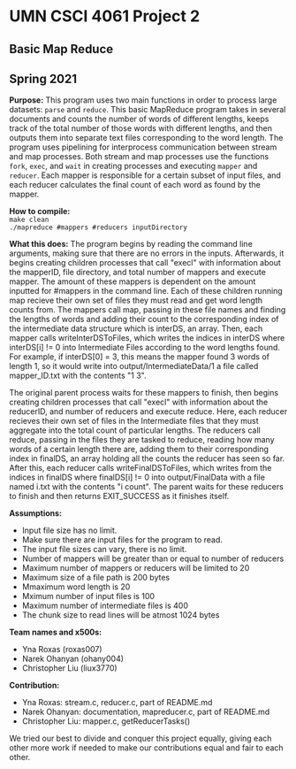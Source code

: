 # UMN CSCI 4061 Project 2
## Basic Map Reduce
## Spring 2021

**Purpose:** 
This program uses two main functions in order to process large datasets: `parse` and `reduce`. This basic MapReduce program takes in several documents and counts the number of words of different lengths, keeps track of the total number of those words with different lengths, and then outputs them into separate text files corresponding to the word length. The program uses pipelining for interprocess communication between stream and map processes. Both stream and map processes use the functions `fork`, `exec`, and `wait` in creating processes and executing `mapper` and `reducer`. Each mapper is responsible for a certain subset of input files, and each reducer calculates the final count of each word as found by the mapper. 

**How to compile:**  
`make clean`  
`./mapreduce #mappers #reducers inputDirectory`

**What this does:**
The program begins by reading the command line arguments, making sure that there are no errors in the inputs. Afterwards, it begins creating children processes that call "execl" with information about the mapperID, file directory, and total number of mappers and execute mapper. The amount of these mappers is dependent on the amount inputted for #mappers in the command line. Each of these children running map recieve their own set of files they must read and get word length counts from. The mappers call map, passing in these file names and finding the lengths of words and adding their count to the corresponding index of the intermediate data structure which is interDS, an array. Then, each mapper calls writeInterDSToFiles, which writes the indices in interDS where interDS[i] != 0 into Intermediate Files according to the word lengths found. For example, if interDS[0] = 3, this means the mapper found 3 words of length 1, so it would write into output/IntermediateData/1 a file called mapper_ID.txt with the contents "1 3".

The original parent process waits for these mappers to finish, then begins creating children processes that call "execl" with information about the reducerID, and number of reducers and execute reduce. Here, each reducer recieves their own set of files in the Intermediate files that they must aggregate into the total count of particular lengths. The reducers call reduce, passing in the files they are tasked to reduce, reading how many words of a certain length there are, adding them to their corresponding index in finalDS, an array holding all the counts the reducer has seen so far. After this, each reducer calls writeFinalDSToFiles, which writes from the indices in finalDS where finalDS[i] != 0 into output/FinalData with a file named i.txt with the contents "i count". The parent waits for these reducers to finish and then returns EXIT_SUCCESS as it finishes itself.

**Assumptions:**
* Input file size has no limit.
* Make sure there are input files for the program to read.
* The input file sizes can vary, there is no limit.
* Number of mappers will be greater than or equal to number of reducers
* Maximum number of mappers or reducers will be limited to 20
* Maximum size of a file path is 200 bytes
* Mmaximum word length is 20
* Mximum number of input files is 100
* Maximum number of intermediate files is 400
* The chunk size to read lines will be atmost 1024 bytes

**Team names and x500s:** 
* Yna Roxas (roxas007)
* Narek Ohanyan (ohany004)
* Christopher Liu (liux3770)

**Contribution:**
* Yna Roxas: stream.c, reducer.c, part of README.md
* Narek Ohanyan: documentation, mapreducer.c, part of README.md
* Christopher Liu: mapper.c, getReducerTasks()
  
We tried our best to divide and conquer this project equally, giving each other more work if needed to make our contributions equal and fair to each other.